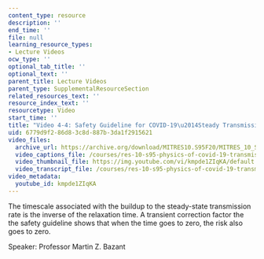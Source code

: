 ```yaml
---
content_type: resource
description: ''
end_time: ''
file: null
learning_resource_types:
- Lecture Videos
ocw_type: ''
optional_tab_title: ''
optional_text: ''
parent_title: Lecture Videos
parent_type: SupplementalResourceSection
related_resources_text: ''
resource_index_text: ''
resourcetype: Video
start_time: ''
title: "Video 4-4: Safety Guideline for COVID-19\u2014Steady Transmission Rate"
uid: 6779d9f2-86d8-3c8d-887b-3da1f2915621
video_files:
  archive_url: https://archive.org/download/MITRES10.S95F20/MITRES_10_S95F20_0404_300k.mp4
  video_captions_file: /courses/res-10-s95-physics-of-covid-19-transmission-fall-2020/9cf774ae1b3957979fe04e3d6056d117_kmpde1ZIqKA.vtt
  video_thumbnail_file: https://img.youtube.com/vi/kmpde1ZIqKA/default.jpg
  video_transcript_file: /courses/res-10-s95-physics-of-covid-19-transmission-fall-2020/f3727a7cf5db9a9635834f598e462a5a_kmpde1ZIqKA.pdf
video_metadata:
  youtube_id: kmpde1ZIqKA
---
```


The timescale associated with the buildup to the steady-state transmission rate is the inverse of the relaxation time. A transient correction factor the the safety guideline shows that when the time goes to zero, the risk also goes to zero.

Speaker: Professor Martin Z. Bazant



